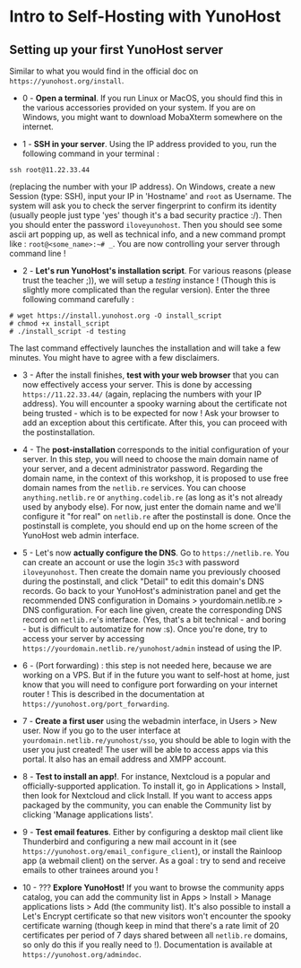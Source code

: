 # Intro to Self-Hosting with YunoHost

## Setting up your first YunoHost server

Similar to what you would find in the official doc on `https://yunohost.org/install`.

- 0 - **Open a terminal**. If you run Linux or MacOS, you should find this in the various accessories provided on your system. If you are on Windows, you might want to download MobaXterm somewhere on the internet.

- 1 - **SSH in your server**. Using the IP address provided to you, run the following command in your terminal : 
```
ssh root@11.22.33.44
```
(replacing the number with your IP address). On Windows, create a new Session (type: SSH), input your IP in 'Hostname' and `root` as Username.
The system will ask you to check the server fingerprint to confirm its identity (usually people just type 'yes' though it's a bad security practice :/). Then you should enter the password `iloveyunohost`. Then you should see some ascii art popping up, as well as technical info, and a new command prompt like : `root@<some_name>:~# _`. You are now controlling your server through command line !

- 2 - **Let's run YunoHost's installation script**. For various reasons (please trust the teacher ;)), we will setup a *testing* instance ! (Though this is slightly more complicated than the regular version). Enter the three following command carefully :
```
# wget https://install.yunohost.org -O install_script
# chmod +x install_script
# ./install_script -d testing
```
The last command effectively launches the installation and will take a few minutes. You might have to agree with a few disclaimers.

- 3 - After the install finishes, **test with your web browser** that you can now effectively access your server. This is done by accessing `https://11.22.33.44/` (again, replacing the numbers with your IP address). You will encounter a spooky warning about the certificate not being trusted - which is to be expected for now ! Ask your browser to add an exception about this certificate. After this, you can proceed with the postinstallation.

- 4 - The **post-installation** corresponds to the initial configuration of your server. In this step, you will need to choose the main domain name of your server, and a decent administrator password. Regarding the domain name, in the context of this workshop, it is proposed to use free domain names from the `netlib.re` services. You can choose `anything.netlib.re` or `anything.codelib.re` (as long as it's not already used by anybody else). For now, just enter the domain name and we'll configure it "for real" on `netlib.re` after the postinstall is done. Once the postinstall is complete, you should end up on the home screen of the YunoHost web admin interface.

- 5 - Let's now **actually configure the DNS**. Go to `https://netlib.re`. You can create an account or use the login `35c3` with password `iloveyunohost`. Then create the domain name you previously choosed during the postinstall, and click "Detail" to edit this domain's DNS records. Go back to your YunoHost's administration panel and get the recommended DNS configuration in Domains > yourdomain.netlib.re > DNS configuration. For each line given, create the corresponding DNS record on `netlib.re`'s interface. (Yes, that's a bit technical - and boring - but is difficult to automatize for now :s). Once you're done, try to access your server by accessing `https://yourdomain.netlib.re/yunohost/admin` instead of using the IP.

- 6 - (Port forwarding) : this step is not needed here, because we are working on a VPS. But if in the future you want to self-host at home, just know that you will need to configure port forwarding on your internet router ! This is described in the documentation at `https://yunohost.org/port_forwarding`.

- 7 - **Create a first user** using the webadmin interface, in Users > New user. Now if you go to the user interface at `yourdomain.netlib.re/yunohost/sso`, you should be able to login with the user you just created! The user will be able to access apps via this portal. It also has an email address and XMPP account.

- 8 - **Test to install an app!**. For instance, Nextcloud is a popular and officially-supported application. To install it, go in Applications > Install, then look for Nextcloud and click Install. If you want to access apps packaged by the community, you can enable the Community list by clicking 'Manage applications lists'.

- 9 - **Test email features**. Either by configuring a desktop mail client like Thunderbird and configuring a new mail account in it (see `https://yunohost.org/email_configure_client`), or install the Rainloop app (a webmail client) on the server. As a goal : try to send and receive emails to other trainees around you !

- 10 - ??? **Explore YunoHost!** If you want to browse the community apps catalog, you can add the community list in Apps > Install > Manage applications lists > Add (the community list). It's also possible to install a Let's Encrypt certificate so that new visitors won't encounter the spooky certificate warning (though keep in mind that there's a rate limit of 20 certificates per period of 7 days shared between all `netlib.re` domains, so only do this if you really need to !). Documentation is available at `https://yunohost.org/admindoc`.
